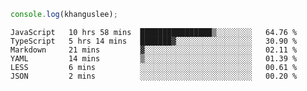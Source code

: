 ```js
console.log(khanguslee);
```

<!--START_SECTION:waka-->

```text
JavaScript   10 hrs 58 mins  ████████████████▒░░░░░░░░   64.76 %
TypeScript   5 hrs 14 mins   ███████▓░░░░░░░░░░░░░░░░░   30.90 %
Markdown     21 mins         ▓░░░░░░░░░░░░░░░░░░░░░░░░   02.11 %
YAML         14 mins         ▒░░░░░░░░░░░░░░░░░░░░░░░░   01.39 %
LESS         6 mins          ░░░░░░░░░░░░░░░░░░░░░░░░░   00.61 %
JSON         2 mins          ░░░░░░░░░░░░░░░░░░░░░░░░░   00.20 %
```

<!--END_SECTION:waka-->

<!--
**khanguslee/khanguslee** is a ✨ _special_ ✨ repository because its `README.md` (this file) appears on your GitHub profile.

Here are some ideas to get you started:

- 🔭 I’m currently working on ...
- 🌱 I’m currently learning ...
- 👯 I’m looking to collaborate on ...
- 🤔 I’m looking for help with ...
- 💬 Ask me about ...
- 📫 How to reach me: ...
- 😄 Pronouns: ...
- ⚡ Fun fact: ...
-->

